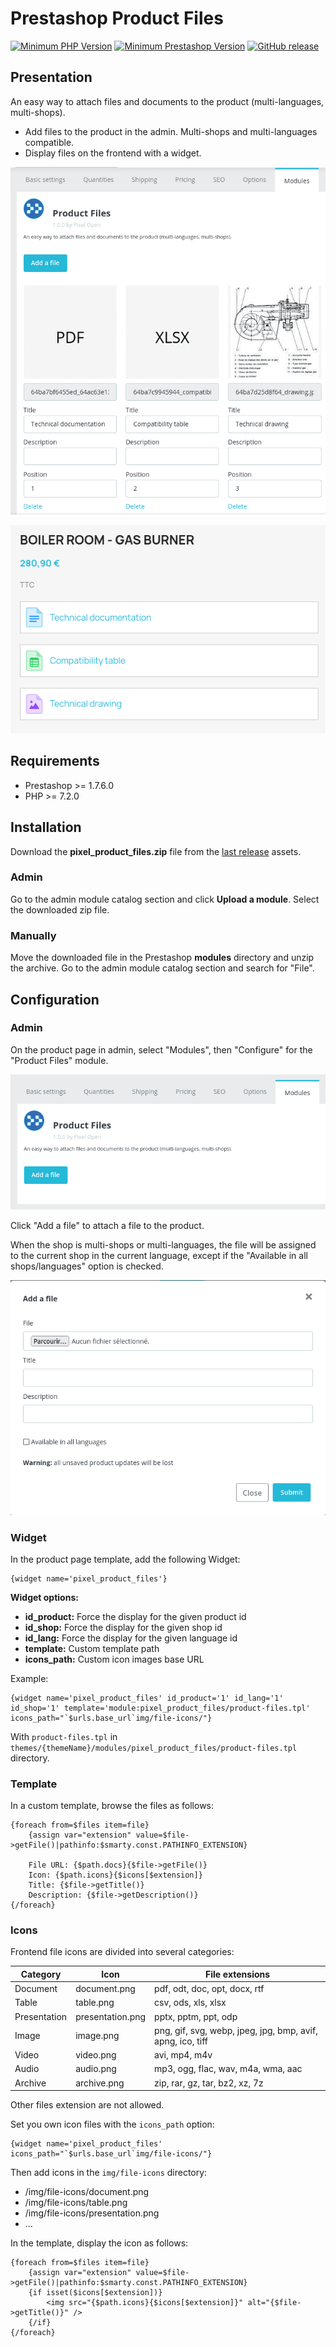 # Prestashop Product Files

[![Minimum PHP Version](https://img.shields.io/badge/php-%3E%3D%207.2-green)](https://php.net/)
[![Minimum Prestashop Version](https://img.shields.io/badge/prestashop-%3E%3D%201.7.6.0-green)](https://www.prestashop.com)
[![GitHub release](https://img.shields.io/github/v/release/Pixel-Open/prestashop-product-files)](https://github.com/Pixel-Open/prestashop-product-files/releases)

## Presentation

An easy way to attach files and documents to the product (multi-languages, multi-shops).

* Add files to the product in the admin. Multi-shops and multi-languages compatible.
* Display files on the frontend with a widget.

![Product files in admin](screenshots/product-files-admin.png)

![Frontedn widget files display](screenshots/frontend-widget.png)

## Requirements

- Prestashop >= 1.7.6.0
- PHP >= 7.2.0

## Installation

Download the **pixel_product_files.zip** file from the [last release](https://github.com/Pixel-Open/prestashop-product-files/releases/latest) assets.

### Admin

Go to the admin module catalog section and click **Upload a module**. Select the downloaded zip file.

### Manually

Move the downloaded file in the Prestashop **modules** directory and unzip the archive. Go to the admin module catalog section and search for "File".

## Configuration

### Admin

On the product page in admin, select "Modules", then "Configure" for the "Product Files" module.

![Product files](screenshots/product-files-empty.png)

Click "Add a file" to attach a file to the product.

When the shop is multi-shops or multi-languages, the file will be assigned to the current shop in the current language, except if the "Available in all shops/languages" option is checked.

![Product files](screenshots/product-files-add.png)

### Widget

In the product page template, add the following Widget:

```smarty
{widget name='pixel_product_files'}
```

**Widget options:**

* **id_product:** Force the display for the given product id
* **id_shop:** Force the display for the given shop id
* **id_lang:** Force the display for the given language id
* **template:** Custom template path
* **icons_path:** Custom icon images base URL

Example:

```smarty
{widget name='pixel_product_files' id_product='1' id_lang='1' id_shop='1' template='module:pixel_product_files/product-files.tpl' icons_path="`$urls.base_url`img/file-icons/"}
```

With `product-files.tpl` in `themes/{themeName}/modules/pixel_product_files/product-files.tpl` directory.

### Template

In a custom template, browse the files as follows:

```smarty
{foreach from=$files item=file}
    {assign var="extension" value=$file->getFile()|pathinfo:$smarty.const.PATHINFO_EXTENSION}

    File URL: {$path.docs}{$file->getFile()}
    Icon: {$path.icons}{$icons[$extension]}
    Title: {$file->getTitle()}
    Description: {$file->getDescription()}
{/foreach}
```

### Icons

Frontend file icons are divided into several categories:

| Category     | Icon             | File extensions                                            |
|--------------|------------------|------------------------------------------------------------|
| Document     | document.png     | pdf, odt, doc, opt, docx, rtf                              |
| Table        | table.png        | csv, ods, xls, xlsx                                        |
| Presentation | presentation.png | pptx, pptm, ppt, odp                                       |
| Image        | image.png        | png, gif, svg, webp, jpeg, jpg, bmp, avif, apng, ico, tiff |
| Video        | video.png        | avi, mp4, m4v                                              |
| Audio        | audio.png        | mp3, ogg, flac, wav, m4a, wma, aac                         |
| Archive      | archive.png      | zip, rar, gz, tar, bz2, xz, 7z                             |

Other files extension are not allowed.

Set you own icon files with the `icons_path` option:

```smarty
{widget name='pixel_product_files' icons_path="`$urls.base_url`img/file-icons/"}
```

Then add icons in the `img/file-icons` directory:

* /img/file-icons/document.png
* /img/file-icons/table.png
* /img/file-icons/presentation.png
* ...

In the template, display the icon as follows:

```smarty
{foreach from=$files item=file}
    {assign var="extension" value=$file->getFile()|pathinfo:$smarty.const.PATHINFO_EXTENSION}
    {if isset($icons[$extension])}
        <img src="{$path.icons}{$icons[$extension]}" alt="{$file->getTitle()}" />
    {/if}
{/foreach}
```